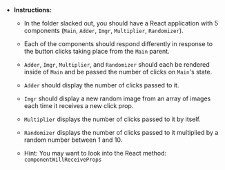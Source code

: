 * **Instructions:**

  * In the folder slacked out, you should have a React application with 5 components (`Main`, `Adder`, `Imgr`, `Multiplier`, `Randomizer`).

  * Each of the components should respond differently in response to the button clicks taking place from the `Main` parent.

  * `Adder`, `Imgr`, `Multiplier`, and `Randomizer` should each be rendered inside of `Main` and be passed the number of clicks on `Main`'s state.
  
  * `Adder` should display the number of clicks passed to it. 
  
  * `Imgr` should display a new random image from an array of images each time it receives a new click prop.
  
  * `Multiplier` displays the number of clicks passed to it by itself. 
  
  * `Randomizer` displays the number of clicks passed to it multiplied by a random number between 1 and 10. 

  * Hint: You may want to look into the React method: `componentWillReceiveProps`